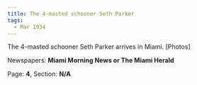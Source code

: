 ```yaml
---  
title: The 4-masted schooner Seth Parker  
tags:  
  - Mar 1934  
---  
```

  
The 4-masted schooner Seth Parker arrives in Miami. [Photos]  
  
Newspapers: **Miami Morning News or The Miami Herald**  
  
Page: **4**, Section: **N/A** 
